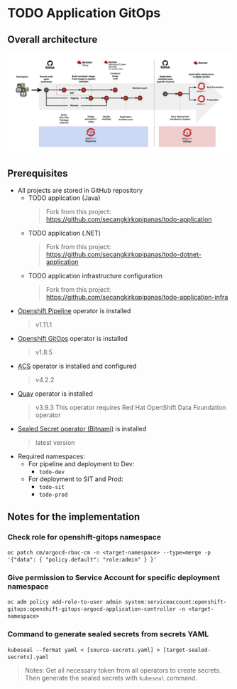 # TODO Application GitOps

## Overall architecture

![Architecture of Pipeline and GitOps](cicd.png "Architecture of Pipeline and GitOps")


## Prerequisites

- All projects are stored in GitHub repository
  - TODO application (Java)
    > Fork from this project: https://github.com/secangkirkopipanas/todo-application
  - TODO application (.NET)
    > Fork from this project: https://github.com/secangkirkopipanas/todo-dotnet-application
  - TODO application infrastructure configuration
    > Fork from this project: https://github.com/secangkirkopipanas/todo-application-infra
- [Openshift Pipeline](https://www.redhat.com/en/technologies/cloud-computing/openshift/pipelines) operator is installed
  > v1.11.1
- [Openshift GitOps](https://www.redhat.com/en/technologies/cloud-computing/openshift/gitops) operator is installed
  > v1.8.5
- [ACS](https://www.redhat.com/en/technologies/cloud-computing/openshift/advanced-cluster-security-kubernetes) operator is installed and configured
  > v4.2.2
- [Quay](https://www.redhat.com/en/technologies/cloud-computing/quay) operator is installed
  > v3.9.3
  > This operator requires Red Hat OpenShift Data Foundation operator
- [Sealed Secret operator (Bitnami)](https://github.com/bitnami-labs/sealed-secrets) is installed
  > latest version
- Required namespaces:
  - For pipeline and deployment to Dev:
    - `todo-dev`
  - For deployment to SIT and Prod:
    - `todo-sit`
    - `todo-prod`


## Notes for the implementation

### Check role for openshift-gitops namespace

```
oc patch cm/argocd-rbac-cm -n <target-namespace> --type=merge -p '{"data": { "policy.default": "role:admin" } }'
```

### Give permission to Service Account for specific deployment namespace

```
oc adm policy add-role-to-user admin system:serviceaccount:openshift-gitops:openshift-gitops-argocd-application-controller -n <target-namespace>
```

### Command to generate sealed secrets from secrets YAML

```
kubeseal --format yaml < [source-secrets.yaml] > [target-sealed-secrets].yaml
```
> Notes: Get all necessary token from all operators to create secrets. Then generate the sealed secrets with `kubeseal` command.